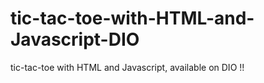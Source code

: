 # tic-tac-toe-with-HTML-and-Javascript-DIO
tic-tac-toe with HTML and Javascript, available on DIO !!
